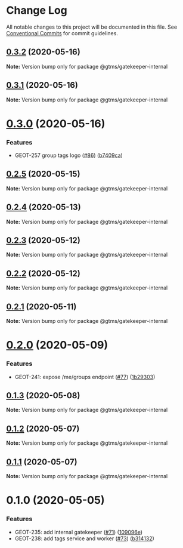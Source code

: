 # Change Log

All notable changes to this project will be documented in this file.
See [Conventional Commits](https://conventionalcommits.org) for commit guidelines.

## [0.3.2](https://github.com/mariusz-kabala/gtms-backend/compare/@gtms/gatekeeper-internal@0.3.1...@gtms/gatekeeper-internal@0.3.2) (2020-05-16)

**Note:** Version bump only for package @gtms/gatekeeper-internal





## [0.3.1](https://github.com/mariusz-kabala/gtms-backend/compare/@gtms/gatekeeper-internal@0.3.0...@gtms/gatekeeper-internal@0.3.1) (2020-05-16)

**Note:** Version bump only for package @gtms/gatekeeper-internal





# [0.3.0](https://github.com/mariusz-kabala/gtms-backend/compare/@gtms/gatekeeper-internal@0.2.5...@gtms/gatekeeper-internal@0.3.0) (2020-05-16)


### Features

* GEOT-257 group tags logo ([#86](https://github.com/mariusz-kabala/gtms-backend/issues/86)) ([b7409ca](https://github.com/mariusz-kabala/gtms-backend/commit/b7409ca33646c580717332765d63af9cd53025ed))





## [0.2.5](https://github.com/mariusz-kabala/gtms-backend/compare/@gtms/gatekeeper-internal@0.2.4...@gtms/gatekeeper-internal@0.2.5) (2020-05-15)

**Note:** Version bump only for package @gtms/gatekeeper-internal





## [0.2.4](https://github.com/mariusz-kabala/gtms-backend/compare/@gtms/gatekeeper-internal@0.2.3...@gtms/gatekeeper-internal@0.2.4) (2020-05-13)

**Note:** Version bump only for package @gtms/gatekeeper-internal





## [0.2.3](https://github.com/mariusz-kabala/gtms-backend/compare/@gtms/gatekeeper-internal@0.2.2...@gtms/gatekeeper-internal@0.2.3) (2020-05-12)

**Note:** Version bump only for package @gtms/gatekeeper-internal





## [0.2.2](https://github.com/mariusz-kabala/gtms-backend/compare/@gtms/gatekeeper-internal@0.2.1...@gtms/gatekeeper-internal@0.2.2) (2020-05-12)

**Note:** Version bump only for package @gtms/gatekeeper-internal





## [0.2.1](https://github.com/mariusz-kabala/gtms-backend/compare/@gtms/gatekeeper-internal@0.2.0...@gtms/gatekeeper-internal@0.2.1) (2020-05-11)

**Note:** Version bump only for package @gtms/gatekeeper-internal





# [0.2.0](https://github.com/mariusz-kabala/gtms-backend/compare/@gtms/gatekeeper-internal@0.1.3...@gtms/gatekeeper-internal@0.2.0) (2020-05-09)


### Features

* GEOT-241: expose /me/groups endpoint ([#77](https://github.com/mariusz-kabala/gtms-backend/issues/77)) ([1b29303](https://github.com/mariusz-kabala/gtms-backend/commit/1b29303b24758cf7e06c1f4b40156d467f4602d8))





## [0.1.3](https://github.com/mariusz-kabala/gtms-backend/compare/@gtms/gatekeeper-internal@0.1.2...@gtms/gatekeeper-internal@0.1.3) (2020-05-08)

**Note:** Version bump only for package @gtms/gatekeeper-internal





## [0.1.2](https://github.com/mariusz-kabala/gtms-backend/compare/@gtms/gatekeeper-internal@0.1.1...@gtms/gatekeeper-internal@0.1.2) (2020-05-07)

**Note:** Version bump only for package @gtms/gatekeeper-internal





## [0.1.1](https://github.com/mariusz-kabala/gtms-backend/compare/@gtms/gatekeeper-internal@0.1.0...@gtms/gatekeeper-internal@0.1.1) (2020-05-07)

**Note:** Version bump only for package @gtms/gatekeeper-internal





# 0.1.0 (2020-05-05)


### Features

* GEOT-235: add internal gatekeeper ([#71](https://github.com/mariusz-kabala/gtms-backend/issues/71)) ([109096e](https://github.com/mariusz-kabala/gtms-backend/commit/109096e31e7bfa633dab1f0358a085e1922c4884))
* GEOT-238: add tags service and worker ([#73](https://github.com/mariusz-kabala/gtms-backend/issues/73)) ([b314132](https://github.com/mariusz-kabala/gtms-backend/commit/b314132f9f36eab82a7ccf077cf6a278cb3df633))
